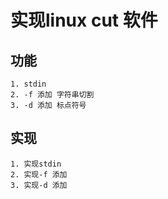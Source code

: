 # 实现linux cut 软件
## 功能
    1. stdin 
    2. -f 添加 字符串切割
    3. -d 添加 标点符号
## 实现
    1. 实现stdin
    2. 实现-f 添加
    3. 实现-d 添加


